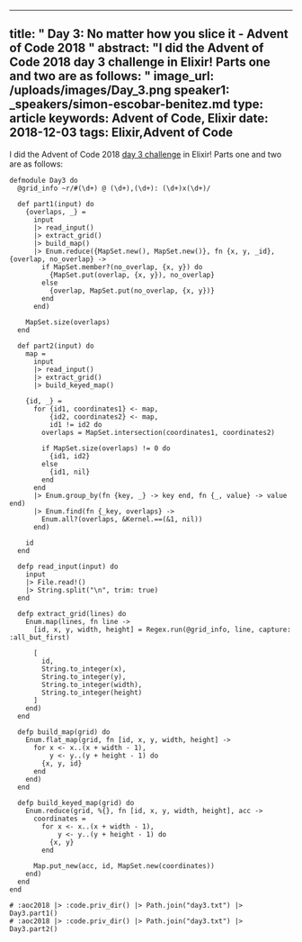 
---
title: " Day 3: No matter how you slice it - Advent of Code 2018
"
abstract: "I did the Advent of Code 2018 day 3 challenge in Elixir! Parts one and two are as follows:
"
image_url: /uploads/images/Day_3.png
speaker1: _speakers/simon-escobar-benitez.md
type: article
keywords: Advent of Code, Elixir
date: 2018-12-03
tags: Elixir,Advent of Code
---
I did&nbsp;the Advent of Code 2018&nbsp;<a href="https://adventofcode.com/2018/day/3">day 3 challenge</a>&nbsp;in Elixir! Parts one and two are as follows:

<pre>
<code class="language-elixir">defmodule Day3 do
  @grid_info ~r/#(\d+) @ (\d+),(\d+): (\d+)x(\d+)/

  def part1(input) do
    {overlaps, _} =
      input
      |&gt; read_input()
      |&gt; extract_grid()
      |&gt; build_map()
      |&gt; Enum.reduce({MapSet.new(), MapSet.new()}, fn {x, y, _id}, {overlap, no_overlap} -&gt;
        if MapSet.member?(no_overlap, {x, y}) do
          {MapSet.put(overlap, {x, y}), no_overlap}
        else
          {overlap, MapSet.put(no_overlap, {x, y})}
        end
      end)

    MapSet.size(overlaps)
  end

  def part2(input) do
    map =
      input
      |&gt; read_input()
      |&gt; extract_grid()
      |&gt; build_keyed_map()

    {id, _} =
      for {id1, coordinates1} &lt;- map,
          {id2, coordinates2} &lt;- map,
          id1 != id2 do
        overlaps = MapSet.intersection(coordinates1, coordinates2)

        if MapSet.size(overlaps) != 0 do
          {id1, id2}
        else
          {id1, nil}
        end
      end
      |&gt; Enum.group_by(fn {key, _} -&gt; key end, fn {_, value} -&gt; value end)
      |&gt; Enum.find(fn {_key, overlaps} -&gt;
        Enum.all?(overlaps, &amp;Kernel.==(&amp;1, nil))
      end)

    id
  end

  defp read_input(input) do
    input
    |&gt; File.read!()
    |&gt; String.split("\n", trim: true)
  end

  defp extract_grid(lines) do
    Enum.map(lines, fn line -&gt;
      [id, x, y, width, height] = Regex.run(@grid_info, line, capture: :all_but_first)

      [
        id,
        String.to_integer(x),
        String.to_integer(y),
        String.to_integer(width),
        String.to_integer(height)
      ]
    end)
  end

  defp build_map(grid) do
    Enum.flat_map(grid, fn [id, x, y, width, height] -&gt;
      for x &lt;- x..(x + width - 1),
          y &lt;- y..(y + height - 1) do
        {x, y, id}
      end
    end)
  end

  defp build_keyed_map(grid) do
    Enum.reduce(grid, %{}, fn [id, x, y, width, height], acc -&gt;
      coordinates =
        for x &lt;- x..(x + width - 1),
            y &lt;- y..(y + height - 1) do
          {x, y}
        end

      Map.put_new(acc, id, MapSet.new(coordinates))
    end)
  end
end

# :aoc2018 |&gt; :code.priv_dir() |&gt; Path.join("day3.txt") |&gt; Day3.part1()
# :aoc2018 |&gt; :code.priv_dir() |&gt; Path.join("day3.txt") |&gt; Day3.part2()
 </code></pre>

&nbsp;
